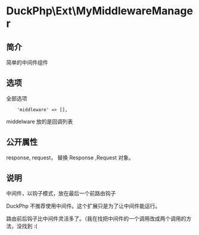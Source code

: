 # DuckPhp\Ext\MyMiddlewareManager

## 简介

简单的中间件组件

## 选项
全部选项

        'middleware' => [],
middelware 放的是回调列表

## 公开属性

response, request， 替换 Response ,Request 对象。

## 说明

中间件，以钩子模式，放在最后一个前路由钩子

DuckPhp 不推荐使用中间件。这个扩展只是为了让中间件能运行。

路由前后钩子比中间件灵活多了。（我在找把中间件的一个调用改成两个调用的方法，没找到 :(